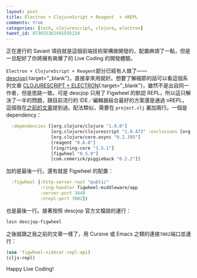 ```yaml
---
layout: post
title: Electron + ClojureScript + Reagent  + nREPL
comments: true
categories: [tech, clojurescript, clojure, electron]
tweet_id: 873655361491935234
---
```


正在進行的 Savant 項目就是這個前端技術架構做開發的，配置麻煩了一點，但是一旦配好了你將擁有爽爆了的 Live Coding 的開發體驗。

`Electron + ClojureScript + Reagent`部分已經有人做了——[descjop](https://github.com/karad/lein_template_descjop){:target="_blank"}，直接拿來用就好。想要了解細節的話可以看這個系列文章 [CLOJURESCRIPT + ELECTRON](https://owensd.io/2017/02/06/clojurescript-electron/){:target="_blank"}，雖然不是出自同一作者，但是思路一致。可是 descjop 只用了 Figwheel 的默認 REPL，所以這只解決了一半的問題，跟目前流行的 IDE／編輯器結合最好的方案還是通過 nREPL，這個我在[之前的文章](/blog/2016/03/06/reagent-figwheel-repl-with-nrepl/)提到過。配法類似，需要在 `project.clj` 裏加兩行。一個是 dependency：

```clj
  :dependencies [[org.clojure/clojure "1.8.0"]
                 [org.clojure/clojurescript "1.9.473" :exclusions [org.apache.ant/ant]]
                 [org.clojure/core.async "0.2.395"]
                 [reagent "0.6.0"]
                 [ring/ring-core "1.5.1"]
                 [figwheel "0.5.9"]
                 [com.cemerick/piggieback "0.2.2"]]
```

加的是最後一行。還有就是 Figwheel 的配置：

```clj
  :figwheel {:http-server-root "public"
             :ring-handler figwheel-middleware/app
             :server-port 3449
             :nrepl-port 7002})
```

也是最後一行。接著按照 descjop 官方文檔說的運行：

```bash
lein descjop-figwheel
```

之後就跟之我之前的文章一樣了，用 Cursive 或 Emacs 之類的連接`7002`端口並運行：

```clj
(use 'figwheel-sidecar.repl-api)
(cljs-repl)
```

Happy Live Coding!


